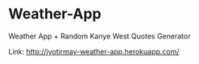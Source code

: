 # Weather-App
Weather App + Random Kanye West Quotes Generator

Link:
http://jyotirmay-weather-app.herokuapp.com/
